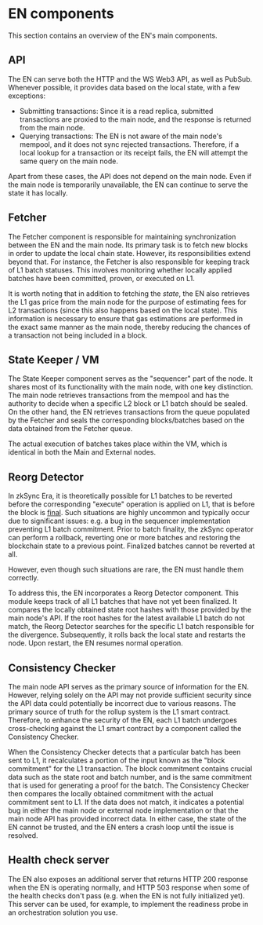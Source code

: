 # EN components

This section contains an overview of the EN's main components.

## API

The EN can serve both the HTTP and the WS Web3 API, as well as PubSub. Whenever possible, it provides data based on the
local state, with a few exceptions:

- Submitting transactions: Since it is a read replica, submitted transactions are proxied to the main node, and the
  response is returned from the main node.
- Querying transactions: The EN is not aware of the main node's mempool, and it does not sync rejected transactions.
  Therefore, if a local lookup for a transaction or its receipt fails, the EN will attempt the same query on the main
  node.

Apart from these cases, the API does not depend on the main node. Even if the main node is temporarily unavailable, the
EN can continue to serve the state it has locally.

## Fetcher

The Fetcher component is responsible for maintaining synchronization between the EN and the main node. Its primary task
is to fetch new blocks in order to update the local chain state. However, its responsibilities extend beyond that. For
instance, the Fetcher is also responsible for keeping track of L1 batch statuses. This involves monitoring whether
locally applied batches have been committed, proven, or executed on L1.

It is worth noting that in addition to fetching the _state_, the EN also retrieves the L1 gas price from the main node
for the purpose of estimating fees for L2 transactions (since this also happens based on the local state). This
information is necessary to ensure that gas estimations are performed in the exact same manner as the main node, thereby
reducing the chances of a transaction not being included in a block.

## State Keeper / VM

The State Keeper component serves as the "sequencer" part of the node. It shares most of its functionality with the main
node, with one key distinction. The main node retrieves transactions from the mempool and has the authority to decide
when a specific L2 block or L1 batch should be sealed. On the other hand, the EN retrieves transactions from the queue
populated by the Fetcher and seals the corresponding blocks/batches based on the data obtained from the Fetcher queue.

The actual execution of batches takes place within the VM, which is identical in both the Main and External nodes.

## Reorg Detector

In zkSync Era, it is theoretically possible for L1 batches to be reverted before the corresponding "execute" operation
is applied on L1, that is before the block is [final][finality]. Such situations are highly uncommon and typically occur
due to significant issues: e.g. a bug in the sequencer implementation preventing L1 batch commitment. Prior to batch
finality, the zkSync operator can perform a rollback, reverting one or more batches and restoring the blockchain state
to a previous point. Finalized batches cannot be reverted at all.

However, even though such situations are rare, the EN must handle them correctly.

To address this, the EN incorporates a Reorg Detector component. This module keeps track of all L1 batches that have not
yet been finalized. It compares the locally obtained state root hashes with those provided by the main node's API. If
the root hashes for the latest available L1 batch do not match, the Reorg Detector searches for the specific L1 batch
responsible for the divergence. Subsequently, it rolls back the local state and restarts the node. Upon restart, the EN
resumes normal operation.

[finality]: https://era.zksync.io/docs/dev/developer-guides/finality.html

## Consistency Checker

The main node API serves as the primary source of information for the EN. However, relying solely on the API may not
provide sufficient security since the API data could potentially be incorrect due to various reasons. The primary source
of truth for the rollup system is the L1 smart contract. Therefore, to enhance the security of the EN, each L1 batch
undergoes cross-checking against the L1 smart contract by a component called the Consistency Checker.

When the Consistency Checker detects that a particular batch has been sent to L1, it recalculates a portion of the input
known as the "block commitment" for the L1 transaction. The block commitment contains crucial data such as the state
root and batch number, and is the same commitment that is used for generating a proof for the batch. The Consistency
Checker then compares the locally obtained commitment with the actual commitment sent to L1. If the data does not match,
it indicates a potential bug in either the main node or external node implementation or that the main node API has
provided incorrect data. In either case, the state of the EN cannot be trusted, and the EN enters a crash loop until the
issue is resolved.

## Health check server

The EN also exposes an additional server that returns HTTP 200 response when the EN is operating normally, and HTTP 503
response when some of the health checks don't pass (e.g. when the EN is not fully initialized yet). This server can be
used, for example, to implement the readiness probe in an orchestration solution you use.
